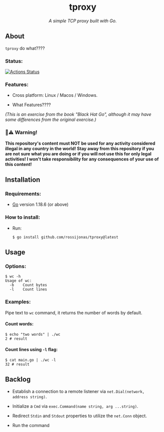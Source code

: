 <h1 align="center">tproxy</h1>

*<p align="center">A simple TCP proxy built with Go.</p>*

## About

`tproxy` do what????

### Status:

[![Actions Status](https://github.com/rossijonas/tproxy/workflows/Build/badge.svg)](https://github.com/rossijonas/tproxy/actions)

### Features:

- Cross platform:  Linux / Macos / Windows.

- What Features????

_(This is an exercise from the book "Black Hat Go", although it may have some differences from the original exercise.)_

### **🚫⚠️  Warning!**

**This repository's content must NOT be used for any activity considered illegal in any country in the world! Stay away from this repository if you are not sure what you are doing or if you will not use this for only legal activities! I won't take responsibility for any consequences of your use of this content!**

## Installation

### Requirements:

- [Go](https://go.dev/) version 1.18.6 (or above)

### How to install:

- Run: 

  ```
  $ go install github.com/rossijonas/tproxy@latest
  ```

## Usage

### Options:

```
$ wc -h
Usage of wc:
  -b    Count bytes
  -l    Count lines
```

### Examples:

Pipe text to `wc` command, it returns the number of words by default.

#### Count words:

```
$ echo "two words" | ./wc
2 # result
```

#### Count lines using `-l` flag:

```
$ cat main.go | ./wc -l
32 # result
```

## Backlog

- Establish a connection to a remote listener via `net.Dial(network, address string)`.

- Initialize a `Cmd` via `exec.Command(name string, arg ...string)`.

- Redirect `Stdin` and `Stdout` properties to utilize the `net.Conn` object.

- Run the command


